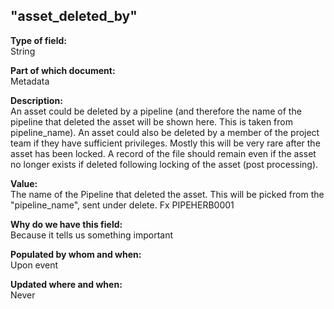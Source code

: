 ## "asset_deleted_by"

**Type of field:**  
String  

**Part of which document:**  
Metadata

**Description:**  
An asset could be deleted by a pipeline (and therefore the name of the pipeline that deleted the asset will be shown here. This is taken from pipeline_name). An asset could also be deleted by a member of the project team if they have sufficient privileges. Mostly this will be very rare after the asset has been locked. A record of the file should remain even if the asset no longer exists if deleted following locking of the asset (post processing).

**Value:**  
The name of the Pipeline that deleted the asset. This will be picked from the "pipeline_name", sent under delete.
Fx PIPEHERB0001

**Why do we have this field:**  
Because it tells us something important  

**Populated by whom and when:**  
Upon event

**Updated where and when:**  
Never
